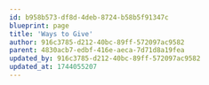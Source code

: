 ```yaml
---
id: b958b573-df8d-4deb-8724-b58b5f91347c
blueprint: page
title: 'Ways to Give'
author: 916c3785-d212-40bc-89ff-572097ac9582
parent: 4830acb7-edbf-416e-aeca-7d71d8a19fea
updated_by: 916c3785-d212-40bc-89ff-572097ac9582
updated_at: 1744055207
---
```

